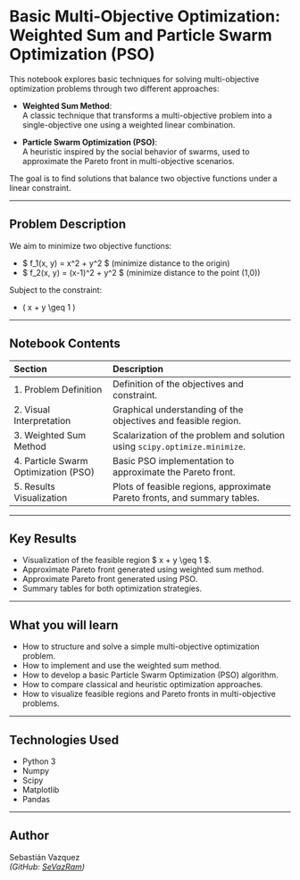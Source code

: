 # Basic Multi-Objective Optimization: Weighted Sum and Particle Swarm Optimization (PSO)

This notebook explores basic techniques for solving multi-objective optimization problems through two different approaches:

- **Weighted Sum Method**:  
  A classic technique that transforms a multi-objective problem into a single-objective one using a weighted linear combination.

- **Particle Swarm Optimization (PSO)**:  
  A heuristic inspired by the social behavior of swarms, used to approximate the Pareto front in multi-objective scenarios.

The goal is to find solutions that balance two objective functions under a linear constraint.

---

## Problem Description

We aim to minimize two objective functions:

- $ f_1(x, y) = x^2 + y^2 $  (minimize distance to the origin)
- $ f_2(x, y) = (x-1)^2 + y^2 $  (minimize distance to the point (1,0))

Subject to the constraint:

- \( x + y \geq 1 \)

---

## Notebook Contents

| Section | Description |
|:---|:---|
| 1. Problem Definition | Definition of the objectives and constraint. |
| 2. Visual Interpretation | Graphical understanding of the objectives and feasible region. |
| 3. Weighted Sum Method | Scalarization of the problem and solution using `scipy.optimize.minimize`. |
| 4. Particle Swarm Optimization (PSO) | Basic PSO implementation to approximate the Pareto front. |
| 5. Results Visualization | Plots of feasible regions, approximate Pareto fronts, and summary tables. |

---

## Key Results

- Visualization of the feasible region $ x + y \geq 1 $.
- Approximate Pareto front generated using weighted sum method.
- Approximate Pareto front generated using PSO.
- Summary tables for both optimization strategies.

---

## What you will learn

- How to structure and solve a simple multi-objective optimization problem.
- How to implement and use the weighted sum method.
- How to develop a basic Particle Swarm Optimization (PSO) algorithm.
- How to compare classical and heuristic optimization approaches.
- How to visualize feasible regions and Pareto fronts in multi-objective problems.

---

## Technologies Used

- Python 3
- Numpy
- Scipy
- Matplotlib
- Pandas

---

## Author

Sebastián Vazquez  
*(GitHub: [SeVazRam](https://github.com/SeVazRam))*

